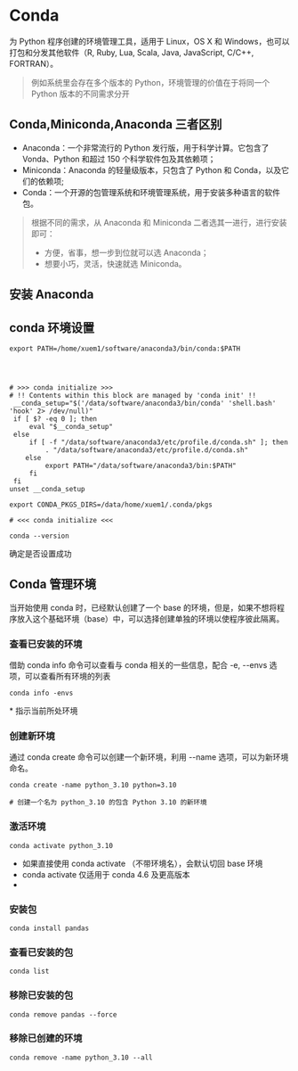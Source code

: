 # Conda
为 Python 程序创建的环境管理工具，适用于 Linux，OS X 和 Windows，也可以打包和分发其他软件（R, Ruby, Lua, Scala, Java, JavaScript, C/C++, FORTRAN）。
> 例如系统里会存在多个版本的 Python，环境管理的价值在于将同一个 Python 版本的不同需求分开

## Conda,Miniconda,Anaconda 三者区别
+ Anaconda：一个非常流行的 Python 发行版，用于科学计算。它包含了 Vonda、Python 和超过 150 个科学软件包及其依赖项；
+ Miniconda：Anaconda 的轻量级版本，只包含了 Python 和 Conda，以及它们的依赖项;
+ Conda：一个开源的包管理系统和环境管理系统，用于安装多种语言的软件包。<br>
>根据不同的需求，从 Anaconda 和 Miniconda 二者选其一进行，进行安装即可：
>+ 方便，省事，想一步到位就可以选 Anaconda；
>+ 想要小巧，灵活，快速就选 Miniconda。

## 安装 Anaconda

## conda 环境设置

~~~
export PATH=/home/xuem1/software/anaconda3/bin/conda:$PATH




# >>> conda initialize >>>
# !! Contents within this block are managed by 'conda init' !!
 __conda_setup="$('/data/software/anaconda3/bin/conda' 'shell.bash' 'hook' 2> /dev/null)"
 if [ $? -eq 0 ]; then
     eval "$__conda_setup"
 else
     if [ -f "/data/software/anaconda3/etc/profile.d/conda.sh" ]; then
         . "/data/software/anaconda3/etc/profile.d/conda.sh"
    else
         export PATH="/data/software/anaconda3/bin:$PATH"
     fi
 fi
unset __conda_setup

export CONDA_PKGS_DIRS=/data/home/xuem1/.conda/pkgs

# <<< conda initialize <<<
~~~

~~~
conda --version
~~~
确定是否设置成功

## Conda 管理环境
当开始使用 conda 时，已经默认创建了一个 base 的环境，但是，如果不想将程序放入这个基础环境（base）中，可以选择创建单独的环境以使程序彼此隔离。

### 查看已安装的环境
借助 conda info 命令可以查看与 conda 相关的一些信息，配合 -e, --envs 选项，可以查看所有环境的列表
~~~
conda info -envs
~~~

\* 指示当前所处环境

### 创建新环境
通过 conda create 命令可以创建一个新环境，利用 --name 选项，可以为新环境命名。
~~~
conda create -name python_3.10 python=3.10

# 创建一个名为 python_3.10 的包含 Python 3.10 的新环境
~~~

### 激活环境

~~~
conda activate python_3.10
~~~
+ 如果直接使用 conda activate （不带环境名），会默认切回 base 环境
+ conda activate 仅适用于 conda 4.6 及更高版本
+ 
### 安装包

~~~
conda install pandas
~~~

### 查看已安装的包

~~~
conda list
~~~

### 移除已安装的包

~~~
conda remove pandas --force
~~~

### 移除已创建的环境

~~~
conda remove -name python_3.10 --all
~~~

